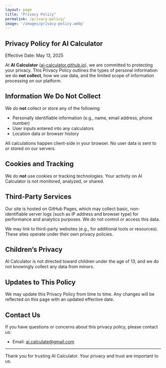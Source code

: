 ```yaml
---
layout: page
title: "Privacy Policy"
permalink: /privacy-policy/
image: '/images/privacy-policy.webp'
---
```


## Privacy Policy for AI Calculator

Effective Date: May 13, 2025

At **AI Calculator** ([ai-calculator.github.io](https://ai-calculator.github.io)), we are committed to protecting your privacy. This Privacy Policy outlines the types of personal information we do **not collect**, how we use data, and the limited scope of information processing on our platform.

## Information We Do Not Collect

We do **not** collect or store any of the following:

* Personally identifiable information (e.g., name, email address, phone number)
* User inputs entered into any calculators
* Location data or browser history

All calculations happen client-side in your browser. No user data is sent to or stored on our servers.

## Cookies and Tracking

We do **not** use cookies or tracking technologies. Your activity on AI Calculator is not monitored, analyzed, or shared.

## Third-Party Services

Our site is hosted on GitHub Pages, which may collect basic, non-identifiable server logs (such as IP address and browser type) for performance and analytics purposes. We do not control or access this data.

We may link to third-party websites (e.g., for additional tools or resources). These sites operate under their own privacy policies.

## Children’s Privacy

AI Calculator is not directed toward children under the age of 13, and we do not knowingly collect any data from minors.

## Updates to This Policy

We may update this Privacy Policy from time to time. Any changes will be reflected on this page with an updated effective date.

## Contact Us

If you have questions or concerns about this privacy policy, please contact us:

* Email: [ai.calculate@gmail.com](mailto:ai.calculate@gmail.com)

---

Thank you for trusting AI Calculator. Your privacy and trust are important to us.
